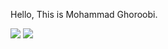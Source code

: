 Hello, This is Mohammad Ghoroobi.



<div>
 <img src="https://github-profile-summary-cards.vercel.app/api/cards/profile-details?username=mohamadghoroobi&theme=nord_bright" />
 <img src="https://github-readme-stats.vercel.app/api?username=mohamadghoroobi&show_icons=true&theme=white" />
</div>
 

     
     
